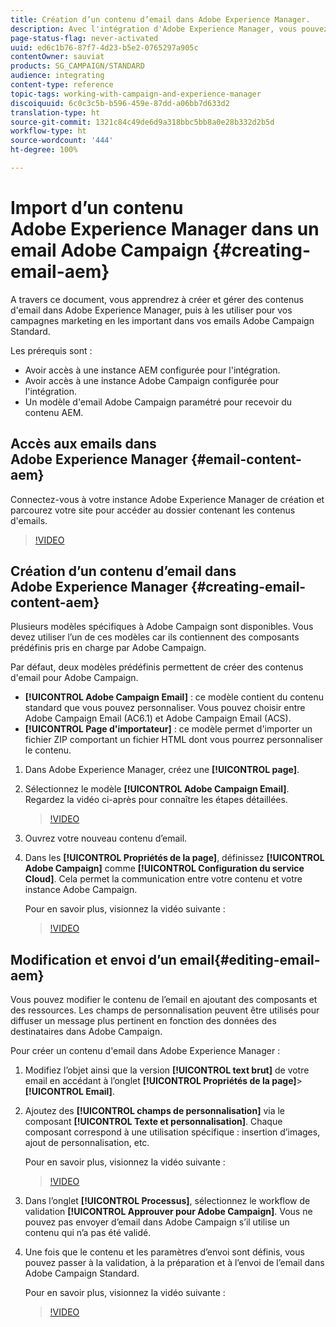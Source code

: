 ```yaml
---
title: Création d’un contenu d’email dans Adobe Experience Manager.
description: Avec l'intégration d'Adobe Experience Manager, vous pouvez créer du contenu directement dans AEM et l'utiliser ultérieurement dans Adobe Campaign.
page-status-flag: never-activated
uuid: ed6c1b76-87f7-4d23-b5e2-0765297a905c
contentOwner: sauviat
products: SG_CAMPAIGN/STANDARD
audience: integrating
content-type: reference
topic-tags: working-with-campaign-and-experience-manager
discoiquuid: 6c0c3c5b-b596-459e-87dd-a06bb7d633d2
translation-type: ht
source-git-commit: 1321c84c49de6d9a318bbc5bb8a0e28b332d2b5d
workflow-type: ht
source-wordcount: '444'
ht-degree: 100%

---
```



# Import d’un contenu Adobe Experience Manager dans un email Adobe Campaign {#creating-email-aem}

A travers ce document, vous apprendrez à créer et gérer des contenus d&#39;email dans Adobe Experience Manager, puis à les utiliser pour vos campagnes marketing en les important dans vos emails Adobe Campaign Standard.

Les prérequis sont :

* Avoir accès à une instance AEM configurée pour l&#39;intégration.
* Avoir accès à une instance Adobe Campaign configurée pour l&#39;intégration.
* Un modèle d&#39;email Adobe Campaign paramétré pour recevoir du contenu AEM.

## Accès aux emails dans Adobe Experience Manager {#email-content-aem}

Connectez-vous à votre instance Adobe Experience Manager de création et parcourez votre site pour accéder au dossier contenant les contenus d&#39;emails.

>[!VIDEO](https://video.tv.adobe.com/v/29996?captions=fre_fr)

## Création d’un contenu d’email dans Adobe Experience Manager {#creating-email-content-aem}

Plusieurs modèles spécifiques à Adobe Campaign sont disponibles. Vous devez utiliser l’un de ces modèles car ils contiennent des composants prédéfinis pris en charge par Adobe Campaign.

Par défaut, deux modèles prédéfinis permettent de créer des contenus d&#39;email pour Adobe Campaign.

* **[!UICONTROL Adobe Campaign Email]** : ce modèle contient du contenu standard que vous pouvez personnaliser. Vous pouvez choisir entre Adobe Campaign Email (AC6.1) et Adobe Campaign Email (ACS).
* **[!UICONTROL Page d&#39;importateur]** : ce modèle permet d&#39;importer un fichier ZIP comportant un fichier HTML dont vous pourrez personnaliser le contenu.

1. Dans Adobe Experience Manager, créez une **[!UICONTROL page]**.

1. Sélectionnez le modèle **[!UICONTROL Adobe Campaign Email]**. Regardez la vidéo ci-après pour connaître les étapes détaillées.
   >[!VIDEO](https://video.tv.adobe.com/v/29997?captions=fre_fr)

1. Ouvrez votre nouveau contenu d’email.

1. Dans les **[!UICONTROL Propriétés de la page]**, définissez **[!UICONTROL Adobe Campaign]** comme **[!UICONTROL Configuration du service Cloud]**. Cela permet la communication entre votre contenu et votre instance Adobe Campaign.

   Pour en savoir plus, visionnez la vidéo suivante :

   >[!VIDEO](https://video.tv.adobe.com/v/29999?captions=fre_fr)

## Modification et envoi d’un email{#editing-email-aem}

Vous pouvez modifier le contenu de l’email en ajoutant des composants et des ressources. Les champs de personnalisation peuvent être utilisés pour diffuser un message plus pertinent en fonction des données des destinataires dans Adobe Campaign.

Pour créer un contenu d&#39;email dans Adobe Experience Manager :

1. Modifiez l’objet ainsi que la version **[!UICONTROL text brut]** de votre email en accédant à l’onglet **[!UICONTROL Propriétés de la page]**> **[!UICONTROL Email]**.

1. Ajoutez des **[!UICONTROL champs de personnalisation]** via le composant **[!UICONTROL Texte et personnalisation]**. Chaque composant correspond à une utilisation spécifique : insertion d’images, ajout de personnalisation, etc.

   Pour en savoir plus, visionnez la vidéo suivante :
   >[!VIDEO](https://video.tv.adobe.com/v/29998?captions=fre_fr)

1. Dans l’onglet **[!UICONTROL Processus]**, sélectionnez le workflow de validation **[!UICONTROL Approuver pour Adobe Campaign]**. Vous ne pouvez pas envoyer d’email dans Adobe Campaign s’il utilise un contenu qui n’a pas été validé.

1. Une fois que le contenu et les paramètres d’envoi sont définis, vous pouvez passer à la validation, à la préparation et à l’envoi de l’email dans Adobe Campaign Standard.

   Pour en savoir plus, visionnez la vidéo suivante :

   >[!VIDEO](https://video.tv.adobe.com/v/23721?captions=fre_fr)
